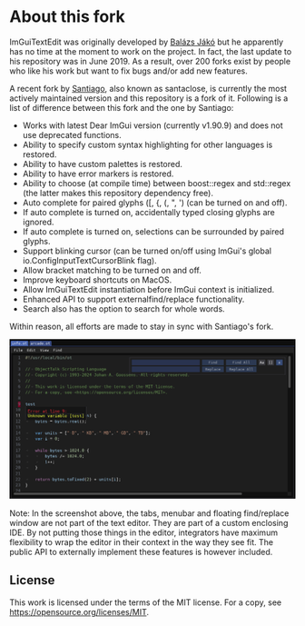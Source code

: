 # About this fork

ImGuiTextEdit was originally developed by [Balázs Jákó](https://github.com/BalazsJako/ImGuiColorTextEdit) but he apparently has no
time at the moment to work on the project. In fact, the last update to his repository was in June 2019. As a result, over 200 forks
exist by people who like his work but want to fix bugs and/or add new features.

A recent fork by [Santiago](https://github.com/santaclose/ImGuiColorTextEdit), also known as santaclose, is currently the most
actively maintained version and this repository is a fork of it. Following is a list of difference between this fork and the
one by Santiago:

- Works with latest Dear ImGui version (currently v1.90.9) and does not use deprecated functions.
- Ability to specify custom syntax highlighting for other languages is restored.
- Ability to have custom palettes is restored.
- Ability to have error markers is restored.
- Ability to choose (at compile time) between boost::regex and std::regex (the latter makes this repository dependency free).
- Auto complete for paired glyphs (\[, \{, \(, \", \') (can be turned on and off).
- If auto complete is turned on, accidentally typed closing glyphs are ignored.
- If auto complete is turned on, selections can be surrounded by paired glyphs.
- Support blinking cursor (can be turned on/off using ImGui's global io.ConfigInputTextCursorBlink flag).
- Allow bracket matching to be turned on and off.
- Improve keyboard shortcuts on MacOS.
- Allow ImGuiTextEdit instantiation before ImGui context is initialized.
- Enhanced API to support externalfind/replace functionality.
- Search also has the option to search for whole words.

Within reason, all efforts are made to stay in sync with Santiago's fork.

![Screenshot](screenshot.png)

Note: In the screenshot above, the tabs, menubar and floating find/replace window are not part of the text editor.
They are part of a custom enclosing IDE. By not putting those things in the editor, integrators have maximum
flexibility to wrap the editor in their context in the way they see fit. The public API to externally implement
these features is however included.

## License

This work is licensed under the terms of the MIT license.
For a copy, see <https://opensource.org/licenses/MIT>.
